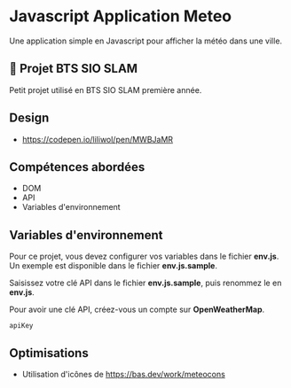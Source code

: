 
# Javascript Application Meteo

Une application simple en Javascript pour afficher la météo dans une ville.


## 🚀 Projet BTS SIO SLAM

Petit projet utilisé en BTS SIO SLAM première année.


## Design

- https://codepen.io/liliwol/pen/MWBJaMR


## Compétences abordées

* DOM
* API
* Variables d'environnement

## Variables d'environnement

Pour ce projet, vous devez configurer vos variables dans le fichier **env.js**.
Un exemple est disponible dans le fichier **env.js.sample**.


Saisissez votre clé API dans le fichier **env.js.sample**, puis renommez le en **env.js**.


Pour avoir une clé API, créez-vous un compte sur **OpenWeatherMap**.

`apiKey`


## Optimisations

* Utilisation d'icônes de https://bas.dev/work/meteocons